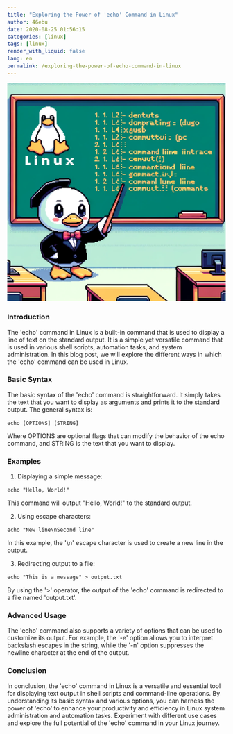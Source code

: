 ```yaml
---
title: "Exploring the Power of 'echo' Command in Linux"
author: 46ebu
date: 2020-08-25 01:56:15 
categories: [linux]
tags: [linux]
render_with_liquid: false
lang: en
permalink: /exploring-the-power-of-echo-command-in-linux
---
```


![Intro](/assets/img/post/linux.png)
### Introduction 
The 'echo' command in Linux is a built-in command that is used to display a line of text on the standard output. It is a simple yet versatile command that is used in various shell scripts, automation tasks, and system administration. In this blog post, we will explore the different ways in which the 'echo' command can be used in Linux.

### Basic Syntax
The basic syntax of the 'echo' command is straightforward. It simply takes the text that you want to display as arguments and prints it to the standard output. The general syntax is:
```
echo [OPTIONS] [STRING]
```
Where OPTIONS are optional flags that can modify the behavior of the echo command, and STRING is the text that you want to display.

### Examples
1. Displaying a simple message:
```
echo "Hello, World!"
```
This command will output "Hello, World!" to the standard output.

2. Using escape characters:
```
echo "New line\nSecond line"
```
In this example, the '\n' escape character is used to create a new line in the output.

3. Redirecting output to a file:
```
echo "This is a message" > output.txt
```
By using the '>' operator, the output of the 'echo' command is redirected to a file named 'output.txt'.

### Advanced Usage
The 'echo' command also supports a variety of options that can be used to customize its output. For example, the '-e' option allows you to interpret backslash escapes in the string, while the '-n' option suppresses the newline character at the end of the output.

### Conclusion
In conclusion, the 'echo' command in Linux is a versatile and essential tool for displaying text output in shell scripts and command-line operations. By understanding its basic syntax and various options, you can harness the power of 'echo' to enhance your productivity and efficiency in Linux system administration and automation tasks. Experiment with different use cases and explore the full potential of the 'echo' command in your Linux journey.